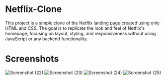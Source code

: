 # Netflix-Clone
This project is a simple clone of the Netflix landing page created using only HTML and CSS. The goal is to replicate the look and feel of Netflix's homepage, focusing on layout, styling, and responsiveness without using JavaScript or any backend functionality.
# Screenshots
![Screenshot (22)](https://github.com/rojalin29/Netflix-Clone/assets/117293426/2a726022-529e-4ef6-8641-dee97411830f)
![Screenshot (23)](https://github.com/rojalin29/Netflix-Clone/assets/117293426/a820035f-72da-4992-b62b-392ba0756e7e)
![Screenshot (24)](https://github.com/rojalin29/Netflix-Clone/assets/117293426/75eac5be-2049-46c7-b1a5-bc39170affce)
![Screenshot (25)](https://github.com/rojalin29/Netflix-Clone/assets/117293426/08b44617-631a-4dff-b15c-7a96125e53b8)

